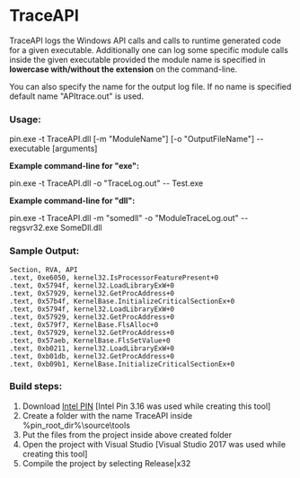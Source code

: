 # TraceAPI
TraceAPI logs the Windows API calls and calls to runtime generated code for a given executable. Additionally one can log some specific module calls inside the given executable provided the module name is specified in **lowercase with/without the extension** on the command-line. 

You can also specify the name for the output log file. If no name is specified default name "APItrace.out" is used.

### Usage:

pin.exe -t TraceAPI.dll [-m "ModuleName"] [-o "OutputFileName"] -- executable [arguments]

**Example command-line for "exe":**

pin.exe -t TraceAPI.dll -o "TraceLog.out" -- Test.exe

**Example command-line for "dll":**

pin.exe -t TraceAPI.dll -m "somedll" -o "ModuleTraceLog.out" -- regsvr32.exe SomeDll.dll

### Sample Output:
```
Section, RVA, API
.text, 0xe6050, kernel32.IsProcessorFeaturePresent+0
.text, 0x5794f, kernel32.LoadLibraryExW+0
.text, 0x57929, kernel32.GetProcAddress+0
.text, 0x57b4f, KernelBase.InitializeCriticalSectionEx+0
.text, 0x5794f, kernel32.LoadLibraryExW+0
.text, 0x57929, kernel32.GetProcAddress+0
.text, 0x579f7, KernelBase.FlsAlloc+0
.text, 0x57929, kernel32.GetProcAddress+0
.text, 0x57aeb, KernelBase.FlsSetValue+0
.text, 0xb0211, kernel32.LoadLibraryExW+0
.text, 0xb01db, kernel32.GetProcAddress+0
.text, 0xb09b1, KernelBase.InitializeCriticalSectionEx+0
```

### Build steps:
1. Download [Intel PIN](https://software.intel.com/content/www/us/en/develop/articles/pin-a-binary-instrumentation-tool-downloads.html) [Intel Pin 3.16 was used while creating this tool]
2. Create a folder with the name TraceAPI inside %pin_root_dir%\source\tools
3. Put the files from the project inside above created folder
4. Open the project with Visual Studio [Visual Studio 2017 was used while creating this tool]
5. Compile the project by selecting Release|x32
